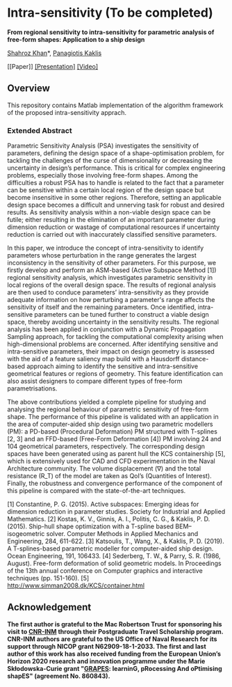 # Intra-sensitivity (To be completed) 


**From regional sensitivity to intra-sensitivity for parametric analysis of free-form shapes: Application to a ship design**

[Shahroz Khan](https://www.shahrozkhan.info/)\*, [Panagiotis Kaklis](https://www.strath.ac.uk/staff/kaklispanagiotisprof/)

[[Paper]] [[Presentation]](-) [[Video]](-)


## Overview

This repository contains Matlab implementation of the algorithm framework of the proposed intra-sensitivity apprach. 

### Extended Abstract
Parametric Sensitivity Analysis (PSA) investigates the sensitivity of parameters, defining the design space of a shape-optimisation problem, for tackling the challenges of the curse of dimensionality or decreasing the uncertainty in design’s performance. This is critical for complex engineering problems, especially those involving free-form shapes. Among the difficulties a robust PSA has to handle is related to the fact that a parameter can be sensitive within a certain local region of the design space but become insensitive in some other regions. Therefore, setting an applicable design space becomes a difficult and unnerving task for robust and desired results. As sensitivity analysis within a non-viable design space can be futile; either resulting in the elimination of an important parameter during dimension reduction or wastage of computational resources if uncertainty reduction is carried out with inaccurately classified sensitive parameters.

In this paper, we introduce the concept of intra-sensitivity to identify parameters whose perturbation in the range generates the largest inconsistency in the sensitivity of other parameters. For this purpose, we firstly develop and perform an ASM-based (Active Subspace Method [1]) regional sensitivity analysis, which investigates parametric sensitivity in local regions of the overall design space.  The results of regional analysis are then used to conduce parameters’ intra-sensitivity as they provide adequate information on how perturbing a parameter's range affects the sensitivity of itself and the remaining parameters. Once identified, intra-sensitive parameters can be tuned further to construct a viable design space, thereby avoiding uncertainty in the sensitivity results. The regional analysis has been applied in conjunction with a Dynamic Propagation Sampling approach, for tackling the computational complexity arising when high-dimensional problems are concerned. After identifying sensitive and intra-sensitive parameters, their impact on design geometry is assessed with the aid of a feature saliency map build with a Hausdorff distance-based approach aiming to identify the sensitive and intra-sensitive geometrical features or regions of geometry. This feature identification can also assist designers to compare different types of free-form parametrisations. 

The above contributions yielded a complete pipeline for studying and analysing the regional behaviour of parametric sensitivity of free-form shape. The performance of this pipeline is validated with an application in the area of computer-aided ship design using two parametric modellers (PM): a PD-based (Procedural Deformation) PM structured with T-splines [2, 3] and an FFD-based (Free-Form Deformation [4]) PM involving 24 and 104 geometrical parameters, respectively. The corresponding design spaces have been generated using as parent hull the KCS containership [5], which is extensively used for CAD and CFD experimentation in the Naval Architecture community. The volume displacement (∇) and the total resistance (R_T) of the model are taken as QoI’s (Quantities of Interest). Finally, the robustness and convergence performance of the component of this pipeline is compared with the state-of-the-art techniques.

[1] Constantine, P. G. (2015). Active subspaces: Emerging ideas for dimension reduction in parameter studies. Society for Industrial and Applied Mathematics.
[2] Kostas, K. V., Ginnis, A. I., Politis, C. G., & Kaklis, P. D. (2015). Ship-hull shape optimization with a T-spline based BEM–isogeometric solver. Computer Methods in Applied Mechanics and Engineering, 284, 611-622.
[3] Katsoulis, T., Wang, X., & Kaklis, P. D. (2019). A T-splines-based parametric modeller for computer-aided ship design. Ocean Engineering, 191, 106433.
[4] Sederberg, T. W., & Parry, S. R. (1986, August). Free-form deformation of solid geometric models. In Proceedings of the 13th annual conference on Computer graphics and interactive techniques (pp. 151-160).
[5] http://www.simman2008.dk/KCS/container.html

## Acknowledgement 
**The first author is grateful to the  Mac Robertson Trust for sponsoring his visit to [CNR-INM](http://www.inm.cnr.it/) through their Postgraduate Travel Scholarship program. CNR-INM authors are grateful to the US Office of Naval Research for its support through NICOP grant N62909-18-1-2033. The first and last author of this work has also received funding from the European Union’s Horizon 2020 research and innovation programme under the Marie Skłodowska-Curie grant "[GRAPES](http://grapes-network.eu/): learninG, pRocessing And oPtimising shapES" (agreement No. 860843).**
